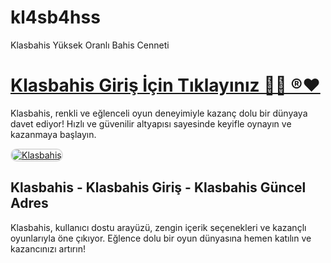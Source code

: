 # kl4sb4hss
Klasbahis Yüksek Oranlı Bahis Cenneti 
<h1><a href="https://l24.im/NKRB">Klasbahis Giriş İçin Tıklayınız 🚀🚀 ®️❤️</a></h1>
<p>Klasbahis, renkli ve eğlenceli oyun deneyimiyle kazanç dolu bir dünyaya davet ediyor! Hızlı ve güvenilir altyapısı sayesinde keyifle oynayın ve kazanmaya başlayın.</p>
<a href="https://l24.im/NKRB" title="Klasbahis">
    <img src="https://64.media.tumblr.com/45a69fcff9f443feb0383d2e840ed8a9/tumblr_inline_sqra1cfXzM1yl4hmh_500.jpg" alt="Klasbahis" style="max-width: 100%; border: 2px solid #ddd; border-radius: 10px;">
</a>
<h2>Klasbahis - Klasbahis Giriş - Klasbahis Güncel Adres</h2>
<p>Klasbahis, kullanıcı dostu arayüzü, zengin içerik seçenekleri ve kazançlı oyunlarıyla öne çıkıyor. Eğlence dolu bir oyun dünyasına hemen katılın ve kazancınızı artırın!</p>
